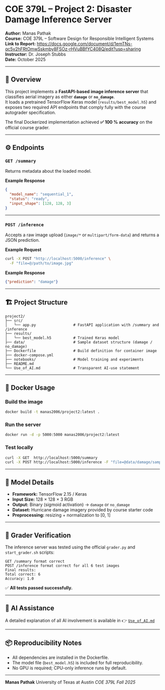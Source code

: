 # COE 379L – Project 2: Disaster Damage Inference Server

**Author:** Manas Pathak  
**Course:** COE 379L – Software Design for Responsible Intelligent Systems  
**Link to Report:** https://docs.google.com/document/d/1emTNs-qc5v2hFRtOmwSskmby8FSOz-rHVuBBfYC408Q/edit?usp=sharing
**Instructor:** Dr. Joseph Stubbs  
**Date:** October 2025  

---

## 🧩 Overview
This project implements a **FastAPI-based image inference server** that classifies aerial imagery as either **`damage`** or **`no_damage`**.  
It loads a pretrained TensorFlow Keras model (`results/best_model.h5`) and exposes two required API endpoints that comply fully with the course autograder specification.

The final Dockerized implementation achieved **✅ 100 % accuracy** on the official course grader.

---

## ⚙️ Endpoints

### `GET /summary`
Returns metadata about the loaded model.

**Example Response**
```json
{
  "model_name": "sequential_1",
  "status": "ready",
  "input_shape": [128, 128, 3]
}
````

---

### `POST /inference`

Accepts a raw image upload (`image/*` or `multipart/form-data`) and returns a JSON prediction.

**Example Request**

```bash
curl -X POST "http://localhost:5000/inference" \
  -F "file=@/path/to/image.jpg"
```

**Example Response**

```json
{"prediction": "damage"}
```

---

## 🏗️ Project Structure

```
project2/
├── src/
│   └── app.py                 # FastAPI application with /summary and /inference
├── results/
│   └── best_model.h5          # Trained Keras model
├── data/                      # Sample dataset structure (damage / no_damage)
├── Dockerfile                 # Build definition for container image
├── docker-compose.yml
├── notebooks/                 # Model training and experiments
├── README.md
└── Use_of_AI.md               # Transparent AI-use statement
```

---

## 🐳 Docker Usage

### Build the image

```bash
docker build -t manas2006/project2:latest .
```

### Run the server

```bash
docker run -d -p 5000:5000 manas2006/project2:latest
```

### Test locally

```bash
curl -X GET  http://localhost:5000/summary
curl -X POST http://localhost:5000/inference -F "file=@data/damage/sample.jpg"
```

---

## 🧠 Model Details

* **Framework:** TensorFlow 2.15 / Keras
* **Input Size:** 128 × 128 × 3 RGB
* **Output:** Binary (sigmoid activation) → `damage` or `no_damage`
* **Dataset:** Hurricane damage imagery provided by course starter code
* **Preprocessing:** resizing + normalization to [0, 1]

---

## 🧪 Grader Verification

The inference server was tested using the official `grader.py` and `start_grader.sh` scripts:

```
GET /summary format correct
POST /inference format correct for all 6 test images
Final results:
Total correct: 6
Accuracy: 1.0
```

✅ **All tests passed successfully.**

---

## 🤖 AI Assistance

A detailed explanation of all AI involvement is available in
👉 [`Use_of_AI.md`](./Use_of_AI.md)

---

## 📦 Reproducibility Notes

* All dependencies are installed in the Dockerfile.
* The model file (`best_model.h5`) is included for full reproducibility.
* No GPU is required; CPU-only inference runs by default.

---

**Manas Pathak**
University of Texas at Austin
*COE 379L Fall 2025*
